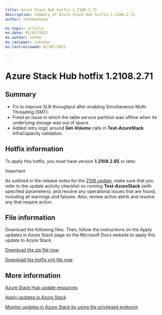 ```yaml
---
title: Azure Stack Hub hotfix 1.2108.2.71
description: Summary of Azure Stack Hub hotfix 1.2108.2.71
author: sethmanheim

ms.topic: article
ms.date: 01/07/2022
ms.author: sethm
ms.reviewer: unknown
ms.lastreviewed: 01/07/2022

---
```


# Azure Stack Hub hotfix 1.2108.2.71

## Summary

- Fix to improve SLB throughput after enabling Simultaneous Multi-Threading (SMT).
- Fixed an issue in which the table service partition was offline when its underlying storage was out of space.
- Added retry logic around **Get-Volume** calls in **Test-AzureStack** InfraCapacity validation.

## Hotfix information

To apply this hotfix, you must have version **1.2108.2.65** or later.

> [!IMPORTANT]
> As outlined in the release notes for the [2108 update](release-notes.md?view=azs-2108&preserve-view=true), make sure that you refer to the update activity checklist on running **Test-AzureStack** (with specified parameters), and resolve any operational issues that are found, including all warnings and failures. Also, review active alerts and resolve any that require action.

## File information

Download the following files. Then, follow the instructions on the Apply updates in Azure Stack page on the Microsoft Docs website to apply this update to Azure Stack.

[Download the zip file now](https://azurestackhub.azureedge.net/PR/download/MAS_ProdHotfix_1.2108.2.71/HotFix/AzS_Update_1.2108.2.71.zip).

[Download the hotfix xml file now](https://azurestackhub.azureedge.net/PR/download/MAS_ProdHotfix_1.2108.2.71/HotFix/metadata.xml).

## More information

[Azure Stack Hub update resources](azure-stack-updates.md)

[Apply updates in Azure Stack](azure-stack-apply-updates.md)

[Monitor updates in Azure Stack by using the privileged endpoint](azure-stack-monitor-update.md)
